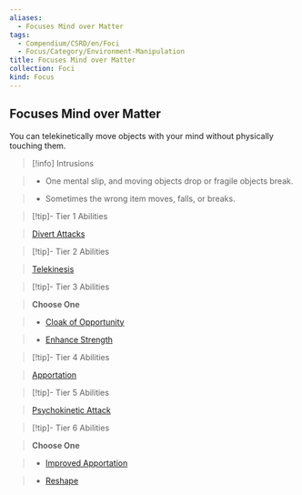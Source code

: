 ```yaml
---
aliases:
  - Focuses Mind over Matter
tags:
  - Compendium/CSRD/en/Foci
  - Focus/Category/Environment-Manipulation
title: Focuses Mind over Matter
collection: Foci
kind: Focus
---
```

## Focuses Mind over Matter    
You can telekinetically move objects with your mind without physically touching them.    
  
>[!info] Intrusions    
>- One mental slip, and moving objects drop or fragile objects break.    
>- Sometimes the wrong item moves, falls, or breaks.    
  
  
>[!tip]- Tier 1 Abilities    
> [Divert Attacks](Divert-Attacks.md)    
  
  
>[!tip]- Tier 2 Abilities    
> [Telekinesis](Telekinesis.md)    
  
  
>[!tip]- Tier 3 Abilities    
> **Choose One**    
>- [Cloak of Opportunity](Cloak-of-Opportunity.md)    
>- [Enhance Strength](Enhance-Strength.md)    
  
  
>[!tip]- Tier 4 Abilities    
> [Apportation](Apportation.md)    
  
  
>[!tip]- Tier 5 Abilities    
> [Psychokinetic Attack](Psychokinetic-Attack.md)    
  
  
>[!tip]- Tier 6 Abilities    
> **Choose One**    
>- [Improved Apportation](Improved-Apportation.md)    
>- [Reshape](Reshape.md)